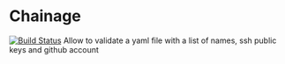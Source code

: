 # Chainage

[![Build Status](https://travis-ci.org/coldfire15/chainage.svg?branch=master)](https://travis-ci.org/coldfire15/chainage)
Allow to validate a yaml file with a list of names, ssh public keys and github
account
